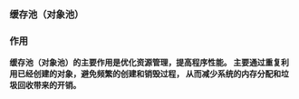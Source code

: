 ### 缓存池（对象池）
### 作用
**缓存池（对象池）的主要作用是优化资源管理，提高程序性能。
主要通过重复利用已经创建的对象，避免频繁的创建和销毁过程，
从而减少系统的内存分配和垃圾回收带来的开销。**
